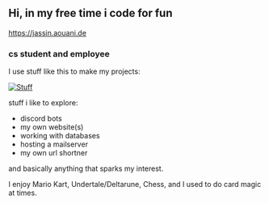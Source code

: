 ## Hi, in my free time i code for fun
https://jassin.aouani.de

### cs student and employee
I use stuff like this to make my projects:

[![Stuff](https://skillicons.dev/icons?i=py,html,css,tailwind,js,nuxtjs,vscode,raspberrypi,mongodb,bots,nginx,cloudflare)](https://skillicons.dev)

stuff i like to explore:
- discord bots
- my own website(s)
- working with databases
- hosting a mailserver
- my own url shortner

and basically anything that sparks my interest.

I enjoy Mario Kart, Undertale/Deltarune, Chess, and I used to do card magic at times.
